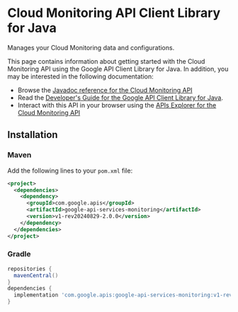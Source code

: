 # Cloud Monitoring API Client Library for Java

Manages your Cloud Monitoring data and configurations.

This page contains information about getting started with the Cloud Monitoring API
using the Google API Client Library for Java. In addition, you may be interested
in the following documentation:

* Browse the [Javadoc reference for the Cloud Monitoring API][javadoc]
* Read the [Developer's Guide for the Google API Client Library for Java][google-api-client].
* Interact with this API in your browser using the [APIs Explorer for the Cloud Monitoring API][api-explorer]

## Installation

### Maven

Add the following lines to your `pom.xml` file:

```xml
<project>
  <dependencies>
    <dependency>
      <groupId>com.google.apis</groupId>
      <artifactId>google-api-services-monitoring</artifactId>
      <version>v1-rev20240829-2.0.0</version>
    </dependency>
  </dependencies>
</project>
```

### Gradle

```gradle
repositories {
  mavenCentral()
}
dependencies {
  implementation 'com.google.apis:google-api-services-monitoring:v1-rev20240829-2.0.0'
}
```

[javadoc]: https://googleapis.dev/java/google-api-services-monitoring/latest/index.html
[google-api-client]: https://github.com/googleapis/google-api-java-client/
[api-explorer]: https://developers.google.com/apis-explorer/#p/monitoring/v1/
